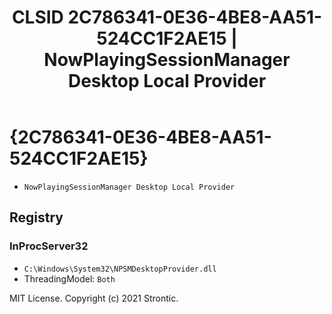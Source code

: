 ﻿---
title: "CLSID 2C786341-0E36-4BE8-AA51-524CC1F2AE15 | NowPlayingSessionManager Desktop Local Provider"
excerpt: What is COM-Object CLSID 2C786341-0E36-4BE8-AA51-524CC1F2AE15?
---

# {2C786341-0E36-4BE8-AA51-524CC1F2AE15}

* `NowPlayingSessionManager Desktop Local Provider`

## Registry


### InProcServer32

* `C:\Windows\System32\NPSMDesktopProvider.dll`
* ThreadingModel: `Both`

MIT License. Copyright (c) 2021 Strontic.


